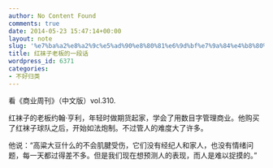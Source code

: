 ```yaml
---
author: No Content Found
comments: true
date: 2014-05-23 15:47:14+00:00
layout: note
slug: '%e7%ba%a2%e8%a2%9c%e5%ad%90%e8%80%81%e6%9d%bf%e7%9a%84%e4%b8%80%e6%ae%b5%e8%af%9d'
title: 红袜子老板的一段话
wordpress_id: 6371
categories:
- 不好归类
---
```


看《商业周刊》（中文版）vol.310.





红袜子的老板约翰·亨利，年轻时做期货起家，学会了用数目字管理商业。他购买了红袜子球队之后，开始如法炮制。不过管人的难度大了许多。





他说：“高粱大豆什么的不会肌腱受伤，它们没有经纪人和家人，也没有情绪问题，每一天都过得差不多。但是我们现在想预测人的表现，而人是难以捉摸的。”
